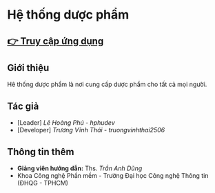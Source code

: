 
# Hệ thống dược phẩm

## [ 👉 Truy cập ứng dụng](https://hphudev.github.io/healthcare-client-2/index.html)

## Giới thiệu
Hê thống dược phẩm là nơi cung cấp dược phẩm cho tất cả mọi người.
## Tác giả
  - [Leader] *Lê Hoàng Phú - hphudev*
  - [Developer] *Trương Vĩnh Thái - truongvinhthai2506*
## Thông tin thêm
  - **Giảng viên hướng dẫn:** Ths. *Trần Anh Dũng*
  - Khoa Công nghệ Phần mềm - Trường Đại học Công nghệ Thông tin (ĐHQG - TPHCM)
